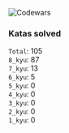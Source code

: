 ![Codewars](https://www.codewars.com/users/PheRum/badges/large)

### Katas solved

`Total`: 105 \
`8_kyu`: 87 \
`7_kyu`: 13 \
`6_kyu`: 5 \
`5_kyu`: 0 \
`4_kyu`: 0 \
`3_kyu`: 0 \
`2_kyu`: 0 \
`1_kyu`: 0
